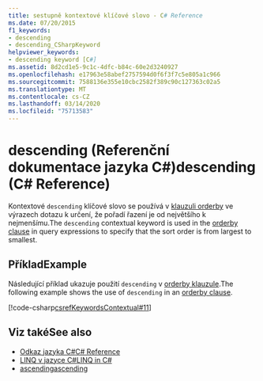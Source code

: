 ```yaml
---
title: sestupně kontextové klíčové slovo - C# Reference
ms.date: 07/20/2015
f1_keywords:
- descending
- descending_CSharpKeyword
helpviewer_keywords:
- descending keyword [C#]
ms.assetid: 8d2cd1e5-9c1c-4dfc-b84c-60e2d3240927
ms.openlocfilehash: e17963e58abef2757594d0f6f3f7c5e805a1c966
ms.sourcegitcommit: 7588136e355e10cbc2582f389c90c127363c02a5
ms.translationtype: MT
ms.contentlocale: cs-CZ
ms.lasthandoff: 03/14/2020
ms.locfileid: "75713583"
---
```

# <a name="descending-c-reference"></a><span data-ttu-id="fe653-102">descending (Referenční dokumentace jazyka C#)</span><span class="sxs-lookup"><span data-stu-id="fe653-102">descending (C# Reference)</span></span>

<span data-ttu-id="fe653-103">Kontextové `descending` klíčové slovo se používá v [klauzuli orderby](./orderby-clause.md) ve výrazech dotazu k určení, že pořadí řazení je od největšího k nejmenšímu.</span><span class="sxs-lookup"><span data-stu-id="fe653-103">The `descending` contextual keyword is used in the [orderby clause](./orderby-clause.md) in query expressions to specify that the sort order is from largest to smallest.</span></span>

## <a name="example"></a><span data-ttu-id="fe653-104">Příklad</span><span class="sxs-lookup"><span data-stu-id="fe653-104">Example</span></span>

<span data-ttu-id="fe653-105">Následující příklad ukazuje použití `descending` v [orderby klauzule](./orderby-clause.md).</span><span class="sxs-lookup"><span data-stu-id="fe653-105">The following example shows the use of `descending` in an [orderby clause](./orderby-clause.md).</span></span>

[!code-csharp[csrefKeywordsContextual#11](~/samples/snippets/csharp/VS_Snippets_VBCSharp/csrefKeywordsContextual/CS/csrefKeywordsContextual.cs#11)]

## <a name="see-also"></a><span data-ttu-id="fe653-106">Viz také</span><span class="sxs-lookup"><span data-stu-id="fe653-106">See also</span></span>

- [<span data-ttu-id="fe653-107">Odkaz jazyka C#</span><span class="sxs-lookup"><span data-stu-id="fe653-107">C# Reference</span></span>](../index.md)
- [<span data-ttu-id="fe653-108">LINQ v jazyce C#</span><span class="sxs-lookup"><span data-stu-id="fe653-108">LINQ in C#</span></span>](../../linq/index.md)
- [<span data-ttu-id="fe653-109">ascending</span><span class="sxs-lookup"><span data-stu-id="fe653-109">ascending</span></span>](./ascending.md)
